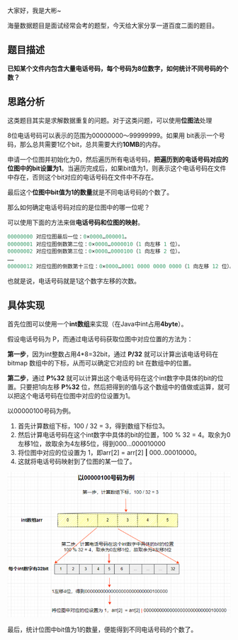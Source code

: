 大家好，我是大彬~

海量数据题目是面试经常会考的题型，今天给大家分享一道百度二面的题目。

## 题目描述

**已知某个文件内包含大量电话号码，每个号码为8位数字，如何统计不同号码的个数？**

## 思路分析

这类题目其实是求解数据重复的问题。对于这类问题，可以使用**位图法**处理

8位电话号码可以表示的范围为00000000～99999999。如果用 bit表示一个号码，那么总共需要1亿个bit，总共需要大约**10MB**的内存。

申请一个位图并初始化为0，然后遍历所有电话号码，**把遍历到的电话号码对应的位图中的bit设置为1**。当遍历完成后，如果bit值为1，则表示这个电话号码在文件中存在，否则这个bit对应的电话号码在文件中不存在。

最后这个**位图中bit值为1的数量**就是不同电话号码的个数了。

那么如何确定电话号码对应的是位图中的哪一位呢？

可以使用下面的方法来做**电话号码和位图的映射**。

```java
00000000 对应位图最后一位：0×0000…000001。
00000001 对应位图倒数第二位：0×0000…0000010（1 向左移 1 位）。
00000002 对应位图倒数第三位：0×0000…0000100（1 向左移 2 位）。
……
00000012 对应位图的倒数第十三位：0×0000…0001 0000 0000 0000（1 向左移 12 位）。
```

也就是说，电话号码就是1这个数字左移的次数。

## 具体实现

首先位图可以使用一个**int数组**来实现（在Java中int占用**4byte**）。

假设电话号码为 P，而通过电话号码获取位图中对应位置的方法为：

**第一步**，因为int整数占用4*8=32bit，通过 **P/32** 就可以计算出该电话号码在 bitmap 数组中的下标，从而可以确定它对应的 bit 在数组中的位置。

**第二步**，通过 **P%32** 就可以计算出这个电话号码在这个int数字中具体的bit的位置。只要把1向左移 **P%32** 位，然后把得到的值与这个数组中的值做或运算，就可以把这个电话号码在位图中对应的位设置为1。

以00000100号码为例。

1. 首先计算数组下标，100 / 32 = 3，得到数组下标位3。
2. 然后计算电话号码在这个int数字中具体的bit的位置，100 % 32 = 4。取余为0左移1位，故取余为4左移5位，得到000...000010000
3. 将位图中对应的位设置为 1，即arr[2] = arr[2] **|** 000..00010000。
4. 这就将电话号码映射到了位图的某一位了。

![](https://raw.githubusercontent.com/Tyson0314/img/master/20220423094735.png)

最后，统计位图中bit值为1的数量，便能得到不同电话号码的个数了。



